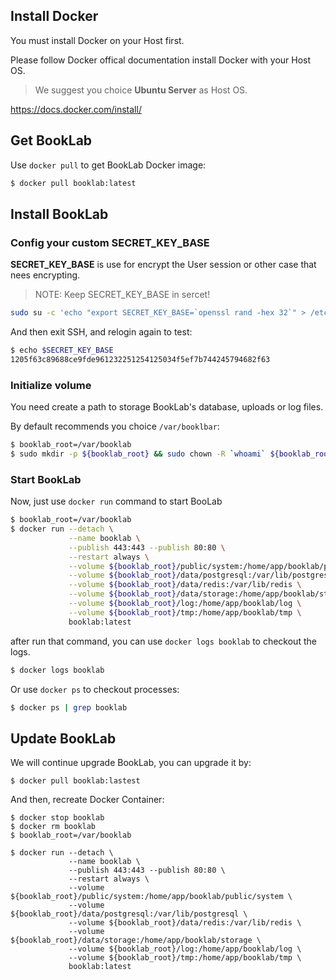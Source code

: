 ## Install Docker

You must install Docker on your Host first.

Please follow Docker offical documentation install Docker with your Host OS.

> We suggest you choice **Ubuntu Server** as Host OS.

[https://docs\.docker\.com/install/](https://docs.docker.com/install/)

## Get BookLab

Use `docker pull` to get BookLab Docker image:

```bash
$ docker pull booklab:latest
```

## Install BookLab

### Config your custom SECRET_KEY_BASE

**SECRET_KEY_BASE** is use for encrypt the User session or other case that nees encrypting.

> NOTE: Keep SECRET_KEY_BASE in sercet!

```bash
sudo su -c 'echo "export SECRET_KEY_BASE=`openssl rand -hex 32`" > /etc/profile.d/rails-profile.sh'
```

And then exit SSH, and relogin again to test:

```bash
$ echo $SECRET_KEY_BASE
1205f63c89688ce9fde961232251254125034f5ef7b744245794682f63
```

### Initialize volume

You need create a path to storage BookLab's database, uploads or log files.

By default recommends you choice `/var/booklbar`:

```bash
$ booklab_root=/var/booklab
$ sudo mkdir -p ${booklab_root} && sudo chown -R `whoami` ${booklab_root}
```

### Start BookLab

Now, just use `docker run` command to start BooLab

```bash
$ booklab_root=/var/booklab
$ docker run --detach \
             --name booklab \
             --publish 443:443 --publish 80:80 \
             --restart always \
             --volume ${booklab_root}/public/system:/home/app/booklab/public/system \
             --volume ${booklab_root}/data/postgresql:/var/lib/postgresql \
             --volume ${booklab_root}/data/redis:/var/lib/redis \
             --volume ${booklab_root}/data/storage:/home/app/booklab/storage \
             --volume ${booklab_root}/log:/home/app/booklab/log \
             --volume ${booklab_root}/tmp:/home/app/booklab/tmp \
             booklab:latest
```

after run that command, you can use `docker logs booklab` to checkout the logs.


```bash
$ docker logs booklab
```

Or use `docker ps` to checkout processes:

```bash
$ docker ps | grep booklab
```

## Update BookLab

We will continue upgrade BookLab, you can upgrade it by:

```
$ docker pull booklab:lastest
```

And then, recreate Docker Container:

```
$ docker stop booklab
$ docker rm booklab
$ booklab_root=/var/booklab

$ docker run --detach \
             --name booklab \
             --publish 443:443 --publish 80:80 \
             --restart always \
             --volume ${booklab_root}/public/system:/home/app/booklab/public/system \
             --volume ${booklab_root}/data/postgresql:/var/lib/postgresql \
             --volume ${booklab_root}/data/redis:/var/lib/redis \
             --volume ${booklab_root}/data/storage:/home/app/booklab/storage \
             --volume ${booklab_root}/log:/home/app/booklab/log \
             --volume ${booklab_root}/tmp:/home/app/booklab/tmp \
             booklab:latest
```
